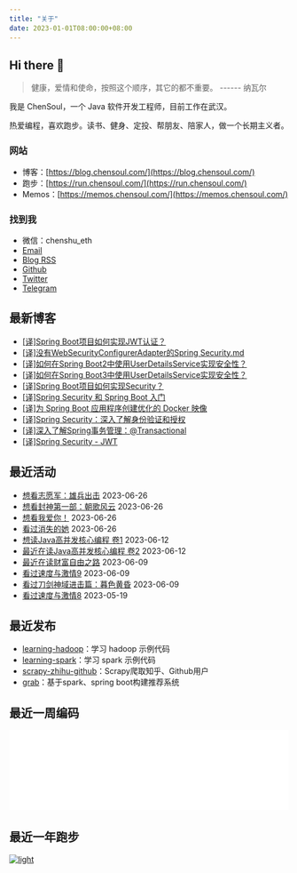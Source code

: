 ```yaml
---
title: "关于"
date: 2023-01-01T08:00:00+08:00
---
```


<!-- readme starts -->

## Hi there 👋

> 健康，爱情和使命，按照这个顺序，其它的都不重要。 ------ 纳瓦尔

我是 ChenSoul，一个 Java 软件开发工程师，目前工作在武汉。

热爱编程，喜欢跑步。读书、健身、定投、帮朋友、陪家人，做一个长期主义者。

### 网站
- 博客：[https://blog.chensoul.com/](https://blog.chensoul.com/)
- 跑步：[https://run.chensoul.com/](https://run.chensoul.com/)
- Memos：[https://memos.chensoul.com/](https://memos.chensoul.com/)



### 找到我

- 微信：chenshu_eth
- [Email](mailto:chensoul.eth@gmail.com)
- [Blog RSS](https://blog.chensoul.com/index.xml)
- [Github](https://github.com/chensoul)
- [Twitter](https://twitter.com/chensoul_eth)
- [Telegram](https://t.me/chensoul_share)



## 最新博客

<!-- blog starts -->
- [[译]Spring Boot项目如何实现JWT认证？](https://blog.chensoul.com/posts/2023/08/18/how-to-implement-jwt-authentication-in-spring-boot-project/)
- [[译]没有WebSecurityConfigurerAdapter的Spring Security.md](https://blog.chensoul.com/posts/2023/08/18/spring-security-without-websecurityconfigureradapter/)
- [[译]如何在Spring Boot2中使用UserDetailsService实现安全性？](https://blog.chensoul.com/posts/2023/08/18/how-to-implement-security-in-spring-boot2-using-userdetailsservice/)
- [[译]如何在Spring Boot3中使用UserDetailsService实现安全性？](https://blog.chensoul.com/posts/2023/08/18/how-to-implement-security-in-spring-boot3-using-userdetailsservice/)
- [[译]Spring Boot项目如何实现Security？](https://blog.chensoul.com/posts/2023/08/18/how-to-implement-security-in-spring-boot-project/)
- [[译]Spring Security 和 Spring Boot 入门](https://blog.chensoul.com/posts/2023/08/16/spring-security/)
- [[译]为 Spring Boot 应用程序创建优化的 Docker 映像](https://blog.chensoul.com/posts/2023/08/16/spring-boot-docker/)
- [[译]Spring Security：深入了解身份验证和授权](https://blog.chensoul.com/posts/2023/08/16/spring-security-authentication-and-authorization/)
- [[译]深入了解Spring事务管理：@Transactional](https://blog.chensoul.com/posts/2023/08/16/spring-transaction-management-transactional-in-depth/)
- [[译]Spring Security - JWT](https://blog.chensoul.com/posts/2023/08/16/spring-security-with-jwt/)
<!-- blog ends -->

## 最近活动

<!-- douban starts -->
- [想看志愿军：雄兵出击](http://movie.douban.com/subject/35496350/) 2023-06-26
- [想看封神第一部：朝歌风云](http://movie.douban.com/subject/10604086/) 2023-06-26
- [想看我爱你！](http://movie.douban.com/subject/35818074/) 2023-06-26
- [看过消失的她](http://movie.douban.com/subject/35660795/) 2023-06-26
- [想读Java高并发核心编程 卷1](https://book.douban.com/subject/35446284/) 2023-06-12
- [最近在读Java高并发核心编程 卷2](https://book.douban.com/subject/35446285/) 2023-06-12
- [最近在读财富自由之路](https://book.douban.com/subject/27094706/) 2023-06-09
- [看过速度与激情9](http://movie.douban.com/subject/25728006/) 2023-06-09
- [看过刀剑神域进击篇：暮色黄昏](http://movie.douban.com/subject/35652451/) 2023-06-09
- [看过速度与激情8](http://movie.douban.com/subject/26260853/) 2023-05-19
<!-- douban ends -->


## 最近发布

<!-- recent_releases starts -->
- [learning-hadoop](https://github.com/chensoul/learning-hadoop/releases/tag/v0.0.1)：学习 hadoop 示例代码
- [learning-spark](https://github.com/chensoul/learning-spark/releases/tag/v0.0.1)：学习 spark 示例代码
- [scrapy-zhihu-github](https://github.com/chensoul/scrapy-zhihu-github/releases/tag/v0.0.1)：Scrapy爬取知乎、Github用户
- [grab](https://github.com/chensoul/grab/releases/tag/v0.0.1)：基于spark、spring boot构建推荐系统
<!-- recent_releases ends -->


## 最近一周编码

![light](https://raw.githubusercontent.com/chensoul/chensoul/main/images/wakatime_weekly_language_stats.svg#gh-light-mode-only)

## 最近一年跑步

[![light](https://raw.githubusercontent.com/chensoul/running_page/master/assets/github_2023.svg#gh-light-mode-only)](https://run.chensoul.com)

<!-- readme ends -->
